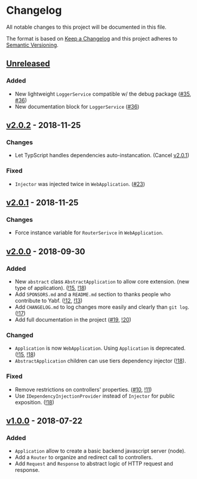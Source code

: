 # Changelog
All notable changes to this project will be documented in this file.

The format is based on [Keep a Changelog](http://keepachangelog.com/en/1.0.0/)
and this project adheres to [Semantic Versioning](http://semver.org/spec/v2.0.0.html).

## [Unreleased]
### Added
- New lightweight `LoggerService` compatible w/ the debug package ([#35](https://github.com/Mindsers/yabf/issues/35), [#36](https://github.com/Mindsers/yabf/pull/36))
- New documentation block for `LoggerService` ([#36](https://github.com/Mindsers/yabf/pull/36))

## [v2.0.2] - 2018-11-25
### Changes
- Let TypScript handles dependencies auto-instancation. (Cancel [v2.0.1])

### Fixed
- `Injector` was injected twice in `WebApplication`. ([#23](https://github.com/Mindsers/yabf/issues/23))

## [v2.0.1] - 2018-11-25

### Changes
- Force instance variable for `RouterSerivce` in `WebApplication`.

## [v2.0.0] - 2018-09-30
### Added
- New `abstract` class `AbstractApplication` to allow core extension. (new type of application). ([!15](https://github.com/Mindsers/yabf/pull/15), [!18](https://github.com/Mindsers/yabf/pull/18))
- Add `SPONSORS.md` and a `README.md` section to thanks people who contribute to Yabf. ([!12](https://github.com/Mindsers/yabf/pull/12), [!13](https://github.com/Mindsers/yabf/pull/13))
- Add `CHANGELOG.md` to log changes more easily and clearly than `git log`. ([!17](https://github.com/Mindsers/yabf/pull/17))
- Add full documentation in the project ([#19](https://github.com/Mindsers/yabf/issues/19), [!20](https://github.com/Mindsers/yabf/pull/20))

### Changed
- `Application` is now `WebApplication`. Using `Application` is deprecated. ([!15](https://github.com/Mindsers/yabf/pull/15), [!18](https://github.com/Mindsers/yabf/pull/18))
- `AbstractApplication` children can use tiers dependency injector ([!18](https://github.com/Mindsers/yabf/pull/18)).

### Fixed
- Remove restrictions on controllers' properties. ([#10](https://github.com/Mindsers/yabf/issues/10), [!11](https://github.com/Mindsers/yabf/pull/11))
- Use `IDependencyInjectionProvider` instead of `Injector` for public exposition. ([!18](https://github.com/Mindsers/yabf/pull/18))

## [v1.0.0] - 2018-07-22
### Added
- `Application` allow to create a basic backend javascript server (node).
- Add a `Router` to organize and redirect call to controllers.
- Add `Request` and `Response` to abstract logic of HTTP request and response.

[Unreleased]: https://github.com/Mindsers/yabf/tree/develop
[v2.0.2]: https://github.com/Mindsers/yabf/tree/v2.0.2
[v2.0.1]: https://github.com/Mindsers/yabf/tree/v2.0.1
[v2.0.0]: https://github.com/Mindsers/yabf/tree/v2.0.0
[v1.0.0]: https://github.com/Mindsers/yabf/tree/v1.0.0
